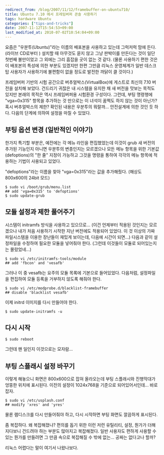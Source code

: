 ```yaml
---
redirect_from: /blog/2007/11/12/framebuffer-on-ubuntu710/
title: Ubuntu 7.10 에서 프레임버퍼 콘솔 사용하기
tags: hardware Ubuntu
categories: ["tips-and-tricks"]
date: 2007-11-12T15:54:53+09:00
last_modified_at: 2010-07-02T10:54:04+09:00
---
```

요즘은 "우분투(Ubuntu)"라는 이름의 배포본을 사용하고 있는데 그럭저럭
맘에 든다. (라이브 CD로부터 ) 설치할 때 아무것도 묻지 않고 그냥 판박이를
만든다는 것이 일단 첫번째 불만이었고 그 외에는 그리 흠잡을 곳이 없는 것
같다. (물론 사용하기 편한 것은 이 배포본의 특성에 의한 부분도 있겠지만
한편 그만큼 리눅스 운영체계가 일반 데스크탑 사용자가 사용하기에 불편함이
없을 정도로 발전한 까닭이 클 것이다.)

프레임버퍼 기반의 시험 공간으로 버추얼박스(VirtualBox)에 게스트로 최신의
7.10 버전을 설치해 보았다. 건드리기 귀찮은 내 시스템을 유지한 채 새 버전을
맛보는 목적도 있지만 본래의 목적은 역시 프레임버퍼용 시험환경 구성이다.
그런데, 부팅 명령행에 "vga=0x315" 항목을 추가하는 것 만으로는 이 녀석이
꿈쩍도 하지 않는 것이 아닌가? 혹시 버추얼박스의 제한? 확인된 내용은
우분투의 뭐랄까... 안전설계에 의한 것인 듯 하다. 다음의 단계에 의하여
설정을 마칠 수 있었다.

## 부팅 옵션 변경 (일반적인 이야기)

한가지 특기할 부분은, 예전에는 각 메뉴 라인을 편집했었는데 이것이 grub
새 버전의 추가된 기능인지 아니면 우분투의 변종인지는 모르겠으나 모든 메뉴
항목을 위한 기본값(defoptions)의 "한 줄" 지정이 가능하고 그것을 명령을
통하여 각각의 메뉴 항목에 적용하는 기법이 사용되고 있었다.

"defoptions"라는 이름을 찾아 "vga=0x315"라는 값을 추가해줬다. (해상도
800x600의 24bit 모드)

```console
$ sudo vi /boot/grub/menu.list
## add 'vga=0x315' to 'defoptions'
$ sudo update-grub
```

## 모듈 설정과 제한 풀어주기

시스템이 initramfs 방식을 사용하고 있으므로... (이건 언제부터 적용된
것인지는 모르겠으나 내가 처음 사용하기 시작한 지난 버전에도 적용되어
있었다. 이 것 이상의 가짜 파일시스템을 이용한 장난들이 재밌게 보이는데,
다음에 시간이 되면...) 다음과 같이 설정파일을 수정하여 필요한 모듈을
넣어줘야 한다. (그런데 이것들이 모듈로 되어있는지는 몰랐었네...)

```console
$ sudo vi /etc/initramfs-tools/module
## add 'fbcon' and 'vesafb'
```

그러나 이 중 vesafb는 요주의 모듈 목록에 기본으로 들어있었다. 다음처럼,
설정파일을 편집하여 모듈 등록을 거부하지 않도록 해줘야 한다.

```console
$ sudo vi /etc/modprobe.d/blacklist-framebuffer
## disable 'blacklist vesafb'
```

이제 initrd 이미지를 다시 만들어야 한다.

```console
$ sudo update-initramfs -u
```

## 다시 시작

```console
$ sudo reboot
```

그런데 왠 일인지 이것으로는 모자람...

## 부팅 스플래시 설정 바꾸기

이렇게 해놓으니 화면은 800x600으로 잡혀 올라오는데 부팅 스플래시와
진행막대가 엉뚱한 위치에 표시된다. 이전의 설정이 1024x768을 기준으로
되어있어서인데... 바로잡자.

```console
$ sudo vi /etc/usplash.conf
## modify 'xres' and 'yres'
```

물론 램디스크를 다시 만들어줘야 하고, 다시 시작하면 부팅 화면도 깔끔하게
표시된다.

좀 복잡하다. 왜 복잡해졌나? 편의를 돕기 위한 이런 저런 유틸리티, 설정,
뭔가가 더해지다보니 건드려야 하는 부분도 많아지고 복잡해졌다. 일반
사용자도 편하게 사용할 수 있는 뭔가를 만들려면 그 만큼 속으로 복잡해질
수 밖에 없는... 공짜는 없다고나 할까?

리눅스 어렵다는 말이 여기서 나왔나보다.

